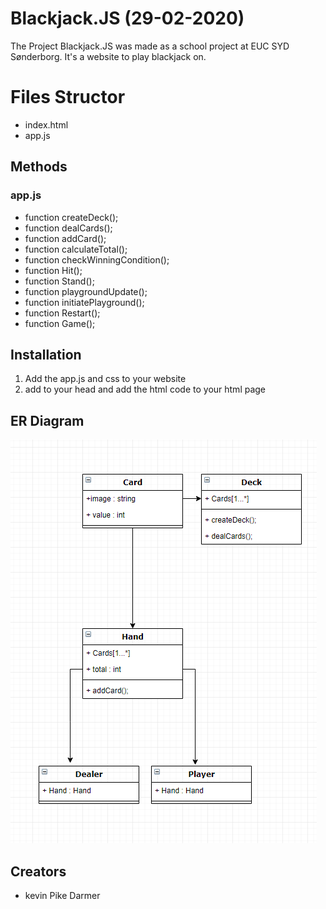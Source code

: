 # Blackjack.JS (29-02-2020)

The Project Blackjack.JS was made as a school project at EUC SYD Sønderborg.
It's a website to play blackjack on.
# Files Structor
* index.html
* app.js

## Methods

### app.js
* function createDeck();
* function dealCards();
* function addCard();
* function calculateTotal();
* function checkWinningCondition();
* function Hit();
* function Stand();
* function playgroundUpdate();
* function initiatePlayground();
* function Restart();
* function Game();


## Installation
1. Add the app.js and css to your website
2. add <script src="JS/app.js"></script> to your head and add the html code to your html page

## ER Diagram

![Flow Diagram](./img/erdiagram.PNG)

 ## Creators
 - kevin Pike Darmer 
